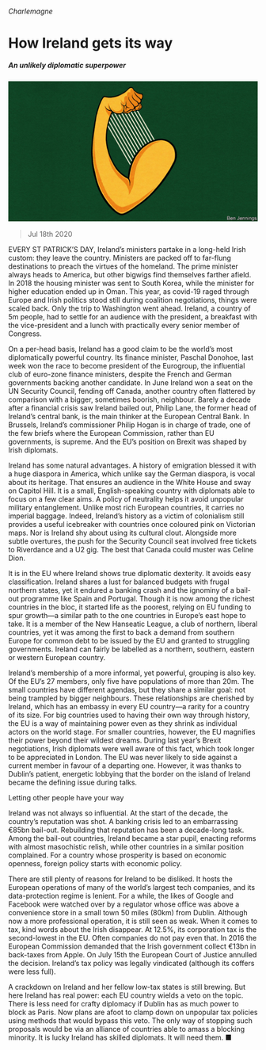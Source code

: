 ###### Charlemagne

# How Ireland gets its way 

##### An unlikely diplomatic superpower 

![image](images/20200718_EUD000_0.jpg) 

> Jul 18th 2020 

EVERY ST PATRICK’S DAY, Ireland’s ministers partake in a long-held Irish custom: they leave the country. Ministers are packed off to far-flung destinations to preach the virtues of the homeland. The prime minister always heads to America, but other bigwigs find themselves farther afield. In 2018 the housing minister was sent to South Korea, while the minister for higher education ended up in Oman. This year, as covid-19 raged through Europe and Irish politics stood still during coalition negotiations, things were scaled back. Only the trip to Washington went ahead. Ireland, a country of 5m people, had to settle for an audience with the president, a breakfast with the vice-president and a lunch with practically every senior member of Congress.

On a per-head basis, Ireland has a good claim to be the world’s most diplomatically powerful country. Its finance minister, Paschal Donohoe, last week won the race to become president of the Eurogroup, the influential club of euro-zone finance ministers, despite the French and German governments backing another candidate. In June Ireland won a seat on the UN Security Council, fending off Canada, another country often flattered by comparison with a bigger, sometimes boorish, neighbour. Barely a decade after a financial crisis saw Ireland bailed out, Philip Lane, the former head of Ireland’s central bank, is the main thinker at the European Central Bank. In Brussels, Ireland’s commissioner Philip Hogan is in charge of trade, one of the few briefs where the European Commission, rather than EU governments, is supreme. And the EU’s position on Brexit was shaped by Irish diplomats.


Ireland has some natural advantages. A history of emigration blessed it with a huge diaspora in America, which unlike say the German diaspora, is vocal about its heritage. That ensures an audience in the White House and sway on Capitol Hill. It is a small, English-speaking country with diplomats able to focus on a few clear aims. A policy of neutrality helps it avoid unpopular military entanglement. Unlike most rich European countries, it carries no imperial baggage. Indeed, Ireland’s history as a victim of colonialism still provides a useful icebreaker with countries once coloured pink on Victorian maps. Nor is Ireland shy about using its cultural clout. Alongside more subtle overtures, the push for the Security Council seat involved free tickets to Riverdance and a U2 gig. The best that Canada could muster was Celine Dion.

It is in the EU where Ireland shows true diplomatic dexterity. It avoids easy classification. Ireland shares a lust for balanced budgets with frugal northern states, yet it endured a banking crash and the ignominy of a bail-out programme like Spain and Portugal. Though it is now among the richest countries in the bloc, it started life as the poorest, relying on EU funding to spur growth—a similar path to the one countries in Europe’s east hope to take. It is a member of the New Hanseatic League, a club of northern, liberal countries, yet it was among the first to back a demand from southern Europe for common debt to be issued by the EU and granted to struggling governments. Ireland can fairly be labelled as a northern, southern, eastern or western European country.

Ireland’s membership of a more informal, yet powerful, grouping is also key. Of the EU’s 27 members, only five have populations of more than 20m. The small countries have different agendas, but they share a similar goal: not being trampled by bigger neighbours. These relationships are cherished by Ireland, which has an embassy in every EU country—a rarity for a country of its size. For big countries used to having their own way through history, the EU is a way of maintaining power even as they shrink as individual actors on the world stage. For smaller countries, however, the EU magnifies their power beyond their wildest dreams. During last year’s Brexit negotiations, Irish diplomats were well aware of this fact, which took longer to be appreciated in London. The EU was never likely to side against a current member in favour of a departing one. However, it was thanks to Dublin’s patient, energetic lobbying that the border on the island of Ireland became the defining issue during talks.

Letting other people have your way

Ireland was not always so influential. At the start of the decade, the country’s reputation was shot. A banking crisis led to an embarrassing €85bn bail-out. Rebuilding that reputation has been a decade-long task. Among the bail-out countries, Ireland became a star pupil, enacting reforms with almost masochistic relish, while other countries in a similar position complained. For a country whose prosperity is based on economic openness, foreign policy starts with economic policy.

There are still plenty of reasons for Ireland to be disliked. It hosts the European operations of many of the world’s largest tech companies, and its data-protection regime is lenient. For a while, the likes of Google and Facebook were watched over by a regulator whose office was above a convenience store in a small town 50 miles (80km) from Dublin. Although now a more professional operation, it is still seen as weak. When it comes to tax, kind words about the Irish disappear. At 12.5%, its corporation tax is the second-lowest in the EU. Often companies do not pay even that. In 2016 the European Commission demanded that the Irish government collect €13bn in back-taxes from Apple. On July 15th the European Court of Justice annulled the decision. Ireland’s tax policy was legally vindicated (although its coffers were less full).

A crackdown on Ireland and her fellow low-tax states is still brewing. But here Ireland has real power: each EU country wields a veto on the topic. There is less need for crafty diplomacy if Dublin has as much power to block as Paris. Now plans are afoot to clamp down on unpopular tax policies using methods that would bypass this veto. The only way of stopping such proposals would be via an alliance of countries able to amass a blocking minority. It is lucky Ireland has skilled diplomats. It will need them. ■

